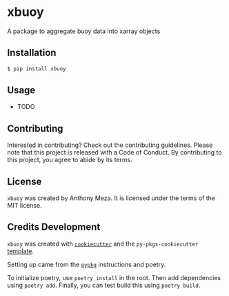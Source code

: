# xbuoy

A package to aggregate buoy data into xarray objects

## Installation

```bash
$ pip install xbuoy
```

## Usage

- TODO


## Contributing

Interested in contributing? Check out the contributing guidelines. Please note that this project is released with a Code of Conduct. By contributing to this project, you agree to abide by its terms.

## License

`xbuoy` was created by Anthony Meza. It is licensed under the terms of the MIT license.

## Credits Development

`xbuoy` was created with [`cookiecutter`](https://cookiecutter.readthedocs.io/en/latest/) and the `py-pkgs-cookiecutter` [template](https://github.com/py-pkgs/py-pkgs-cookiecutter).

Setting up came from the [`pypkg`](https://py-pkgs.org/03-how-to-package-a-python.html) instructions and poetry. 

To initialize poetry, use `poetry install` in the root. Then add dependencies using `poetry add`. Finally, you can test build this using `poetry build`. 
